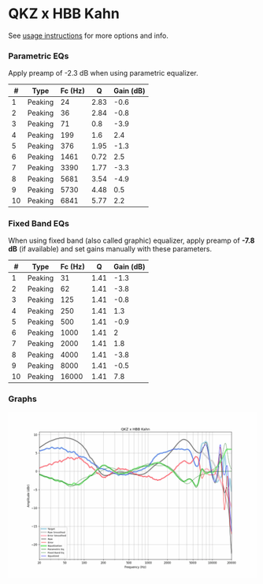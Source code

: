# QKZ x HBB Kahn
See [usage instructions](https://github.com/jaakkopasanen/AutoEq#usage) for more options and info.

### Parametric EQs
Apply preamp of -2.3 dB when using parametric equalizer.

|   # | Type    |   Fc (Hz) |    Q |   Gain (dB) |
|-----|---------|-----------|------|-------------|
|   1 | Peaking |        24 | 2.83 |        -0.6 |
|   2 | Peaking |        36 | 2.84 |        -0.8 |
|   3 | Peaking |        71 | 0.8  |        -3.9 |
|   4 | Peaking |       199 | 1.6  |         2.4 |
|   5 | Peaking |       376 | 1.95 |        -1.3 |
|   6 | Peaking |      1461 | 0.72 |         2.5 |
|   7 | Peaking |      3390 | 1.77 |        -3.3 |
|   8 | Peaking |      5681 | 3.54 |        -4.9 |
|   9 | Peaking |      5730 | 4.48 |         0.5 |
|  10 | Peaking |      6841 | 5.77 |         2.2 |

### Fixed Band EQs
When using fixed band (also called graphic) equalizer, apply preamp of **-7.8 dB** (if available) and set gains manually with these parameters.

|   # | Type    |   Fc (Hz) |    Q |   Gain (dB) |
|-----|---------|-----------|------|-------------|
|   1 | Peaking |        31 | 1.41 |        -1.3 |
|   2 | Peaking |        62 | 1.41 |        -3.8 |
|   3 | Peaking |       125 | 1.41 |        -0.8 |
|   4 | Peaking |       250 | 1.41 |         1.3 |
|   5 | Peaking |       500 | 1.41 |        -0.9 |
|   6 | Peaking |      1000 | 1.41 |         2   |
|   7 | Peaking |      2000 | 1.41 |         1.8 |
|   8 | Peaking |      4000 | 1.41 |        -3.8 |
|   9 | Peaking |      8000 | 1.41 |        -0.5 |
|  10 | Peaking |     16000 | 1.41 |         7.8 |

### Graphs
![](./QKZ%20x%20HBB%20Kahn.png)
